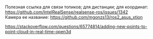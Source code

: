 Полезная ссылка для связи топиков; для дистанции; для координат:  
https://github.com/IntelRealSense/realsense-ros/issues/1342  
Камера ее название:
https://github.com/mgonzs13/ros2_asus_xtion

https://stackoverflow.com/questions/65774814/adding-new-points-to-point-cloud-in-real-time-open3d
